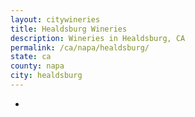 ```yaml
---
layout: citywineries
title: Healdsburg Wineries
description: Wineries in Healdsburg, CA
permalink: /ca/napa/healdsburg/
state: ca
county: napa
city: healdsburg
---
```

-
